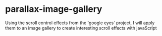 # parallax-image-gallery
Using the scroll control effects from the 'google eyes' project, I will apply them to an image gallery to create interesting scroll effects with javaScript
